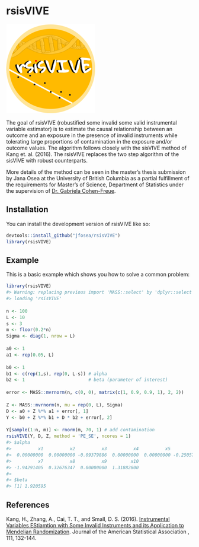 
<!-- README.md is generated from README.Rmd. Please edit that file -->

# rsisVIVE

![](man/figures/logo.png)

The goal of rsisVIVE (robustified some invalid some valid instrumental
variable estimator) is to estimate the causal relationship between an
outcome and an exposure in the presence of invalid instruments while
tolerating large proportions of contamination in the exposure and/or
outcome values. The algorithm follows closely with the sisVIVE method of
Kang et. al. (2016). The rsisVIVE replaces the two step algorithm of the
sisVIVE with robust counterparts.

More details of the method can be seen in the master’s thesis submission
by Jana Osea at the University of British Columbia as a partial
fulfillment of the requirements for Master’s of Science, Department of
Statistics under the supervision of [Dr. Gabriela
Cohen-Freue](https://gcohenfr.github.io/).

## Installation

You can install the development version of rsisVIVE like so:

``` r
devtools::install_github("jfosea/rsisVIVE")
library(rsisVIVE)
```

## Example

This is a basic example which shows you how to solve a common problem:

``` r
library(rsisVIVE)
#> Warning: replacing previous import 'MASS::select' by 'dplyr::select' when
#> loading 'rsisVIVE'

n <- 100
L <- 10
s <- 3
m <- floor(0.2*n)
Sigma <- diag(1, nrow = L)

a0 <- 1
a1 <- rep(0.05, L)

b0 <- 1
b1 <- c(rep(1,s), rep(0, L-s)) # alpha
b2 <- 1                        # beta (parameter of interest)

error <- MASS::mvrnorm(n, c(0, 0), matrix(c(1, 0.9, 0.9, 1), 2, 2))

Z <- MASS::mvrnorm(n, mu = rep(0, L), Sigma)
D <- a0 + Z %*% a1 + error[, 1]
Y <- b0 + Z %*% b1 + D * b2 + error[, 2]

Y[sample(1:n, m)] <- rnorm(m, 70, 1) # add contamination
rsisVIVE(Y, D, Z, method = 'PE_SE', ncores = 1)
#> $alpha
#>          x1          x2          x3          x4          x5          x6 
#>  0.00000000  0.00000000 -0.09379886  0.00000000  0.00000000 -0.25057890 
#>          x7          x8          x9         x10 
#> -1.94291405  0.32676347  0.00000000  1.31882800 
#> 
#> $beta
#> [1] 1.920595
```

## References

Kang, H., Zhang, A., Cai, T. T., and Small, D. S. (2016). [Instrumental
Variables EStiamtion with Some Invalid Instruments and its Application
to Mendelian
Randomization](https://www.tandfonline.com/doi/full/10.1080/01621459.2014.994705).
Journal of the American Statistical Association , 111, 132-144.
